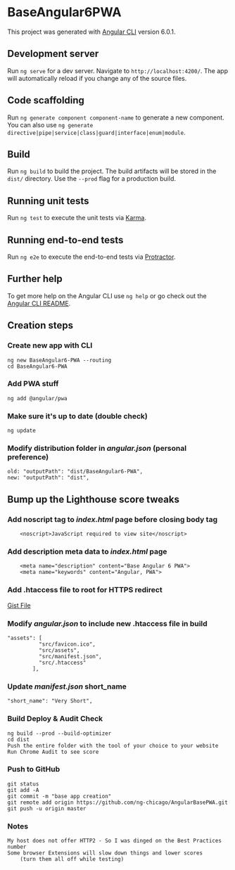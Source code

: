 # BaseAngular6PWA

This project was generated with [Angular CLI](https://github.com/angular/angular-cli) version 6.0.1.

## Development server

Run `ng serve` for a dev server. Navigate to `http://localhost:4200/`. The app will automatically reload if you change any of the source files.

## Code scaffolding

Run `ng generate component component-name` to generate a new component. You can also use `ng generate directive|pipe|service|class|guard|interface|enum|module`.

## Build

Run `ng build` to build the project. The build artifacts will be stored in the `dist/` directory. Use the `--prod` flag for a production build.

## Running unit tests

Run `ng test` to execute the unit tests via [Karma](https://karma-runner.github.io).

## Running end-to-end tests

Run `ng e2e` to execute the end-to-end tests via [Protractor](http://www.protractortest.org/).

## Further help

To get more help on the Angular CLI use `ng help` or go check out the [Angular CLI README](https://github.com/angular/angular-cli/blob/master/README.md).


## Creation steps

### Create new app with CLI
    ng new BaseAngular6-PWA --routing  
    cd BaseAngular6-PWA  

### Add PWA stuff
    ng add @angular/pwa  

### Make sure it's up to date (double check)
    ng update

### Modify distribution folder in _angular.json_ (personal preference)
	old: "outputPath": "dist/BaseAngular6-PWA",  
	new: "outputPath": "dist",  

## Bump up the Lighthouse score tweaks

### Add noscript tag to _index.html_ page before closing body tag
        <noscript>JavaScript required to view site</noscript>  

### Add description meta data to _index.html_ page
        <meta name="description" content="Base Angular 6 PWA">  
        <meta name="keywords" content="Angular, PWA">  

### Add .htaccess file to root for HTTPS redirect  
[Gist File](https://gist.github.com/ng-chicago/8eeb71f749134983a83b8752a9a29905)  

### Modify _angular.json_ to include new .htaccess file in build  
	"assets": [
              "src/favicon.ico",
              "src/assets",
              "src/manifest.json",
              "src/.htaccess"
            ],

### Update _manifest.json_ short_name
    "short_name": "Very Short",  

### Build Deploy & Audit Check
    ng build --prod --build-optimizer  
    cd dist  
    Push the entire folder with the tool of your choice to your website  
    Run Chrome Audit to see score

### Push to GitHub
    git status  
    git add -A  
    git commit -m "base app creation"  
    git remote add origin https://github.com/ng-chicago/AngularBasePWA.git  
    git push -u origin master  

### Notes  
    My host does not offer HTTP2 - So I was dinged on the Best Practices number 
    Some browser Extensions will slow down things and lower scores  
        (turn them all off while testing)   
